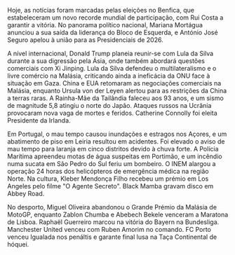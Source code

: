 Hoje, as notícias foram marcadas pelas eleições no Benfica, que estabeleceram um novo recorde mundial de participação, com Rui Costa a garantir a vitória. No panorama político nacional, Mariana Mortágua anunciou a sua saída da liderança do Bloco de Esquerda, e António José Seguro apelou à união para as Presidenciais de 2026.

A nível internacional, Donald Trump planeia reunir-se com Lula da Silva durante a sua digressão pela Ásia, onde também abordará questões comerciais com Xi Jinping. Lula da Silva defendeu o multilateralismo e o livre comércio na Malásia, criticando ainda a ineficácia da ONU face à situação em Gaza. China e EUA retomaram as negociações comerciais na Malásia, enquanto Ursula von der Leyen alertou para as restrições da China a terras raras. A Rainha-Mãe da Tailândia faleceu aos 93 anos, e um sismo de magnitude 5,8 atingiu o norte do Japão. Ataques russos na Ucrânia provocaram nova vaga de mortes e feridos. Catherine Connolly foi eleita Presidente da Irlanda.

Em Portugal, o mau tempo causou inundações e estragos nos Açores, e um abatimento de piso em Leiria resultou em acidentes. Foi elevado o aviso de mau tempo para laranja em cinco distritos devido à chuva forte. A Polícia Marítima apreendeu motas de água suspeitas em Portimão, e um incêndio numa sucata em São Pedro do Sul feriu um bombeiro. O INEM alargou a operação 24 horas dos helicópteros de emergência médica na região Norte. Na cultura, Kleber Mendonça Filho recebeu um prémio em Los Angeles pelo filme "O Agente Secreto". Black Mamba gravam disco em Abbey Road.

No desporto, Miguel Oliveira abandonou o Grande Prémio da Malásia de MotoGP, enquanto Zablon Chumba e Abebech Bekele venceram a Maratona de Lisboa. Raphaël Guerreiro marcou na vitória do Bayern na Bundesliga. Manchester United venceu com Ruben Amorim no comando. FC Porto venceu Igualada nos penáltis e garante final lusa na Taça Continental de hóquei.
